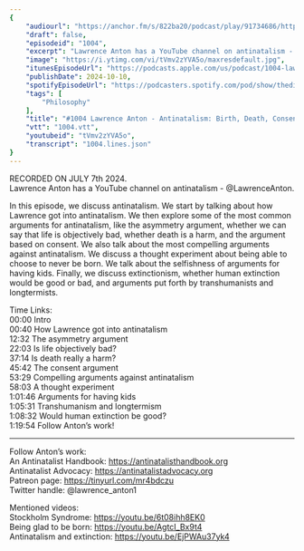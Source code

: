 ```yaml
---
{
	"audiourl": "https://anchor.fm/s/822ba20/podcast/play/91734686/https%3A%2F%2Fd3ctxlq1ktw2nl.cloudfront.net%2Fstaging%2F2024-8-15%2Fe65da4cb-f6de-3290-ef64-1bab82d0b608.m4a",
	"draft": false,
	"episodeid": "1004",
	"excerpt": "Lawrence Anton has a YouTube channel on antinatalism - @LawrenceAnton.",
	"image": "https://i.ytimg.com/vi/tVmv2zYVA5o/maxresdefault.jpg",
	"itunesEpisodeUrl": "https://podcasts.apple.com/us/podcast/1004-lawrence-anton-antinatalism-birth-death-consent/id1451347236?i=1000672546073&uo=4",
	"publishDate": 2024-10-10,
	"spotifyEpisodeUrl": "https://podcasters.spotify.com/pod/show/thedissenter/episodes/1004-Lawrence-Anton---Antinatalism-Birth--Death--Consent--and-Extinction-e2oe16u",
	"tags": [
		"Philosophy"
	],
	"title": "#1004 Lawrence Anton - Antinatalism: Birth, Death, Consent, and Extinction",
	"vtt": "1004.vtt",
	"youtubeid": "tVmv2zYVA5o",
	"transcript": "1004.lines.json"
}
---
```

RECORDED ON JULY 7th 2024.  
Lawrence Anton has a YouTube channel on antinatalism - @LawrenceAnton.

In this episode, we discuss antinatalism. We start by talking about how Lawrence got into antinatalism. We then explore some of the most common arguments for antinatalism, like the asymmetry argument, whether we can say that life is objectively bad, whether death is a harm, and the argument based on consent. We also talk about the most compelling arguments against antinatalism. We discuss a thought experiment about being able to choose to never be born. We talk about the selfishness of arguments for having kids. Finally, we discuss extinctionism, whether human extinction would be good or bad, and arguments put forth by transhumanists and longtermists.

Time Links:  
<time>00:00</time> Intro  
<time>00:40</time> How Lawrence got into antinatalism  
<time>12:32</time> The asymmetry argument  
<time>22:03</time> Is life objectively bad?  
<time>37:14</time> Is death really a harm?  
<time>45:42</time> The consent argument  
<time>53:29</time> Compelling arguments against antinatalism  
<time>58:03</time> A thought experiment  
<time>1:01:46</time> Arguments for having kids  
<time>1:05:31</time> Transhumanism and longtermism  
<time>1:08:32</time> Would human extinction be good?  
<time>1:19:54</time> Follow Anton’s work!

---

Follow Anton’s work:  
An Antinatalist Handbook: https://antinatalisthandbook.org  
Antinatalist Advocacy: https://antinatalistadvocacy.org  
Patreon page: https://tinyurl.com/mr4bdczu  
Twitter handle: @lawrence_anton1

Mentioned videos:  
Stockholm Syndrome: https://youtu.be/6t08ihh8EK0  
Being glad to be born: https://youtu.be/AgtcI_Bx9t4  
Antinatalism and extinction: https://youtu.be/EjPWAu37yk4
